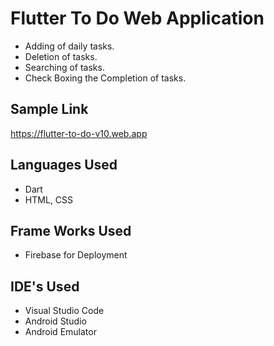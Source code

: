# Flutter To Do Web Application
 - Adding of daily tasks.
 - Deletion of tasks.
 - Searching of tasks.
 - Check Boxing the Completion of tasks.

## Sample Link
https://flutter-to-do-v10.web.app

## Languages Used
- Dart
- HTML, CSS

## Frame Works Used
- Firebase for Deployment

## IDE's Used
- Visual Studio Code
- Android Studio
- Android Emulator

